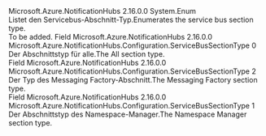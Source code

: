 <Type Name="ServiceBusSectionType" FullName="Microsoft.Azure.NotificationHubs.Configuration.ServiceBusSectionType">
  <TypeSignature Language="C#" Value="public enum ServiceBusSectionType" />
  <TypeSignature Language="ILAsm" Value=".class public auto ansi serializable sealed ServiceBusSectionType extends System.Enum" />
  <TypeSignature Language="DocId" Value="T:Microsoft.Azure.NotificationHubs.Configuration.ServiceBusSectionType" />
  <TypeSignature Language="VB.NET" Value="Public Enum ServiceBusSectionType" />
  <TypeSignature Language="F#" Value="type ServiceBusSectionType = " />
  <AssemblyInfo>
    <AssemblyName>Microsoft.Azure.NotificationHubs</AssemblyName>
    <AssemblyVersion>2.16.0.0</AssemblyVersion>
  </AssemblyInfo>
  <Base>
    <BaseTypeName>System.Enum</BaseTypeName>
  </Base>
  <Docs>
    <summary><span data-ttu-id="afb01-101">Listet den Servicebus-Abschnitt-Typ.</span><span class="sxs-lookup"><span data-stu-id="afb01-101">Enumerates the service bus section type.</span></span></summary>
    <remarks>To be added.</remarks>
  </Docs>
  <Members>
    <Member MemberName="All">
      <MemberSignature Language="C#" Value="All" />
      <MemberSignature Language="ILAsm" Value=".field public static literal valuetype Microsoft.Azure.NotificationHubs.Configuration.ServiceBusSectionType All = int32(0)" />
      <MemberSignature Language="DocId" Value="F:Microsoft.Azure.NotificationHubs.Configuration.ServiceBusSectionType.All" />
      <MemberSignature Language="VB.NET" Value="All" />
      <MemberSignature Language="F#" Value="All = 0" Usage="Microsoft.Azure.NotificationHubs.Configuration.ServiceBusSectionType.All" />
      <MemberType>Field</MemberType>
      <AssemblyInfo>
        <AssemblyName>Microsoft.Azure.NotificationHubs</AssemblyName>
        <AssemblyVersion>2.16.0.0</AssemblyVersion>
      </AssemblyInfo>
      <ReturnValue>
        <ReturnType>Microsoft.Azure.NotificationHubs.Configuration.ServiceBusSectionType</ReturnType>
      </ReturnValue>
      <MemberValue>0</MemberValue>
      <Docs>
        <summary><span data-ttu-id="afb01-102">Der Abschnittstyp für alle.</span><span class="sxs-lookup"><span data-stu-id="afb01-102">The All section type.</span></span></summary>
      </Docs>
    </Member>
    <Member MemberName="MessagingFactory">
      <MemberSignature Language="C#" Value="MessagingFactory" />
      <MemberSignature Language="ILAsm" Value=".field public static literal valuetype Microsoft.Azure.NotificationHubs.Configuration.ServiceBusSectionType MessagingFactory = int32(2)" />
      <MemberSignature Language="DocId" Value="F:Microsoft.Azure.NotificationHubs.Configuration.ServiceBusSectionType.MessagingFactory" />
      <MemberSignature Language="VB.NET" Value="MessagingFactory" />
      <MemberSignature Language="F#" Value="MessagingFactory = 2" Usage="Microsoft.Azure.NotificationHubs.Configuration.ServiceBusSectionType.MessagingFactory" />
      <MemberType>Field</MemberType>
      <AssemblyInfo>
        <AssemblyName>Microsoft.Azure.NotificationHubs</AssemblyName>
        <AssemblyVersion>2.16.0.0</AssemblyVersion>
      </AssemblyInfo>
      <ReturnValue>
        <ReturnType>Microsoft.Azure.NotificationHubs.Configuration.ServiceBusSectionType</ReturnType>
      </ReturnValue>
      <MemberValue>2</MemberValue>
      <Docs>
        <summary><span data-ttu-id="afb01-103">Der Typ des Messaging Factory-Abschnitt.</span><span class="sxs-lookup"><span data-stu-id="afb01-103">The Messaging Factory section type.</span></span></summary>
      </Docs>
    </Member>
    <Member MemberName="NamespaceManager">
      <MemberSignature Language="C#" Value="NamespaceManager" />
      <MemberSignature Language="ILAsm" Value=".field public static literal valuetype Microsoft.Azure.NotificationHubs.Configuration.ServiceBusSectionType NamespaceManager = int32(1)" />
      <MemberSignature Language="DocId" Value="F:Microsoft.Azure.NotificationHubs.Configuration.ServiceBusSectionType.NamespaceManager" />
      <MemberSignature Language="VB.NET" Value="NamespaceManager" />
      <MemberSignature Language="F#" Value="NamespaceManager = 1" Usage="Microsoft.Azure.NotificationHubs.Configuration.ServiceBusSectionType.NamespaceManager" />
      <MemberType>Field</MemberType>
      <AssemblyInfo>
        <AssemblyName>Microsoft.Azure.NotificationHubs</AssemblyName>
        <AssemblyVersion>2.16.0.0</AssemblyVersion>
      </AssemblyInfo>
      <ReturnValue>
        <ReturnType>Microsoft.Azure.NotificationHubs.Configuration.ServiceBusSectionType</ReturnType>
      </ReturnValue>
      <MemberValue>1</MemberValue>
      <Docs>
        <summary><span data-ttu-id="afb01-104">Der Abschnittstyp des Namespace-Manager.</span><span class="sxs-lookup"><span data-stu-id="afb01-104">The Namespace Manager section type.</span></span></summary>
      </Docs>
    </Member>
  </Members>
</Type>